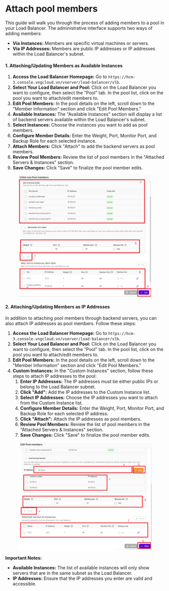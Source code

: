 # Attach pool members

This guide will walk you through the process of adding members to a pool in your Load Balancer. The administrative interface supports two ways of adding members:

* **Via Instances:** Members are specific virtual machines or servers.
* **Via IP Addresses:** Members are public IP addresses or IP addresses within the Load Balancer's subnet.

#### 1. Attaching/Updating Members as Available Instances

1. **Access the Load Balancer Homepage:** Go to `https://hcm-3.console.vngcloud.vn/vserver/load-balancer/vlb`.
2. **Select Your Load Balancer and Pool:** Click on the Load Balancer you want to configure, then select the "Pool" tab. In the pool list, click on the pool you want to attach/edit members to.
3. **Edit Pool Members:** In the pool details on the left, scroll down to the "Member Information" section and click "Edit Pool Members."
4. **Available Instances:** The "Available Instances" section will display a list of backend servers available within the Load Balancer's subnet.
5. **Select Instances:** Choose the instances you want to add as pool members.
6. **Configure Member Details:** Enter the Weight, Port, Monitor Port, and Backup Role for each selected instance.
7. **Attach Members:** Click "Attach" to add the backend servers as pool members.
8. **Review Pool Members:** Review the list of pool members in the "Attached Servers & Instances" section.
9. **Save Changes:** Click "Save" to finalize the pool member edits.

<figure><img src="../../../../../../.gitbook/assets/image (9) (1) (1) (1) (1) (1) (1).png" alt=""><figcaption></figcaption></figure>

#### 2. Attaching/Updating Members as IP Addresses

In addition to attaching pool members through backend servers, you can also attach IP addresses as pool members. Follow these steps:

1. **Access the Load Balancer Homepage:** Go to `https://hcm-3.console.vngcloud.vn/vserver/load-balancer/vlb`.
2. **Select Your Load Balancer and Pool:** Click on the Load Balancer you want to configure, then select the "Pool" tab. In the pool list, click on the pool you want to attach/edit members to.
3. **Edit Pool Members:** In the pool details on the left, scroll down to the "Member Information" section and click "Edit Pool Members."
4. **Custom Instances:** In the "Custom Instances" section, follow these steps to attach IP addresses to the pool:
   1. **Enter IP Addresses:** The IP addresses must be either public IPs or belong to the Load Balancer subnet.
   2. **Click "Add":** Add the IP addresses to the Custom Instance list.
   3. **Select IP Addresses:** Choose the IP addresses you want to attach from the Custom Instance list.
   4. **Configure Member Details:** Enter the Weight, Port, Monitor Port, and Backup Role for each selected IP address.
   5. **Click "Attach":** Attach the IP addresses as pool members.
   6. **Review Pool Members:** Review the list of pool members in the "Attached Servers & Instances" section.
   7. **Save Changes:** Click "Save" to finalize the pool member edits.

<figure><img src="../../../../../../.gitbook/assets/image (1) (1) (1) (1) (1) (1) (1) (1) (1) (1) (1) (1) (1) (1).png" alt=""><figcaption></figcaption></figure>

**Important Notes:**

* **Available Instances:** The list of available instances will only show servers that are in the same subnet as the Load Balancer.
* **IP Addresses:** Ensure that the IP addresses you enter are valid and accessible.

